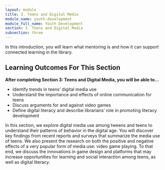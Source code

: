 ```yaml
---
layout: module
title: 3. Teens and Digital Media
module_name: youth-development
module_full_name: Youth Development
section: 3. Teens and Digital Media
subsection: three
---
```


In this introduction, you will learn what mentoring is and how it can support connected learning in the library.

## Learning Outcomes For This Section

**After completing Section 3: Teens and Digital Media, you will be able to...**
<ul class="fancy">
  <li>Identify trends in teens’ digital media use</li>
  <li>Understand the importance and effects of online communication for teens</li>
  <li>Discuss arguments for and against video games</li>
  <li>Define digital literacy and describe librarians’ role in promoting literacy development</li>
</ul>

In this section, we explore digital media use among tweens and teens to understand their patterns of behavior in the digital age. You will discover key findings from recent reports and surveys that summarize the media use of teens. We also present the research on both the positive and negative effects of a very popular form of media use: video game playing. To that end, we discuss the innovations in game design and platforms that may increase opportunities for learning and social interaction among teens, as well as digital literacy. 
